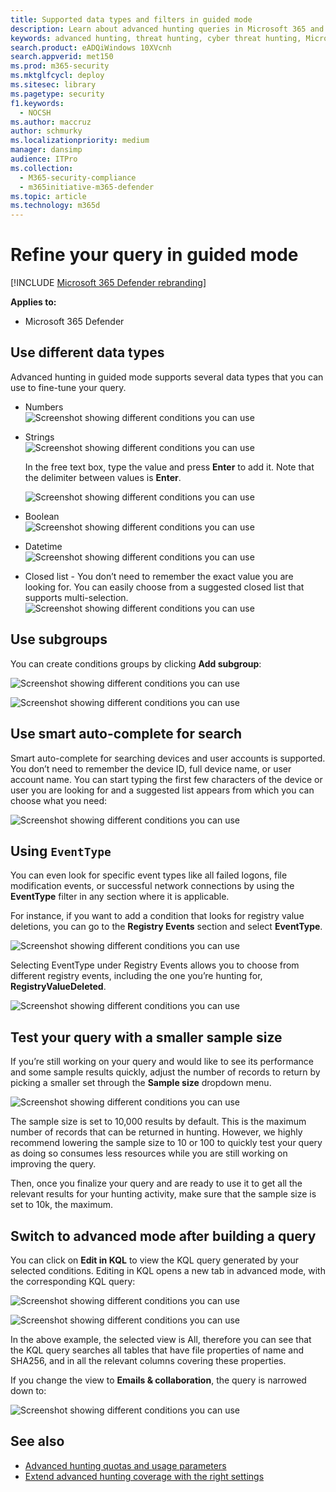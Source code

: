 ```yaml
---
title: Supported data types and filters in guided mode
description: Learn about advanced hunting queries in Microsoft 365 and how to use them to proactively find threats and weaknesses in your network
keywords: advanced hunting, threat hunting, cyber threat hunting, Microsoft 365 Defender, microsoft 365, m365, search, query, telemetry, custom detections, schema, kusto
search.product: eADQiWindows 10XVcnh
search.appverid: met150
ms.prod: m365-security
ms.mktglfcycl: deploy
ms.sitesec: library
ms.pagetype: security
f1.keywords: 
  - NOCSH
ms.author: maccruz
author: schmurky
ms.localizationpriority: medium
manager: dansimp
audience: ITPro
ms.collection: 
  - M365-security-compliance
  - m365initiative-m365-defender
ms.topic: article
ms.technology: m365d
---
```


# Refine your query in guided mode 

[!INCLUDE [Microsoft 365 Defender rebranding](../includes/microsoft-defender.md)]


**Applies to:**
- Microsoft 365 Defender


## Use different data types

Advanced hunting in guided mode supports several data types that you can use to fine-tune your query.

- Numbers<br>
![Screenshot showing different conditions you can use](../../media/guided-hunting/data-numbers.png)

- Strings<br>
![Screenshot showing different conditions you can use](../../media/guided-hunting/data-strings.png)

   In the free text box, type the value and press **Enter** to add it. Note that the delimiter between values is **Enter**.<br>

   ![Screenshot showing different conditions you can use](../../media/guided-hunting/data-strings-2.png)

- Boolean<br>
![Screenshot showing different conditions you can use](../../media/guided-hunting/boolean.png)


- Datetime<br>
![Screenshot showing different conditions you can use](../../media/guided-hunting/data-datetime.png)


- Closed list - You don’t need to remember the exact value you are looking for. You can easily choose from a suggested closed list that supports multi-selection.<br>
![Screenshot showing different conditions you can use](../../media/guided-hunting/data-closed.png)


## Use subgroups
You can create conditions groups by clicking **Add subgroup**:

![Screenshot showing different conditions you can use](../../media/guided-hunting/subgroup-1.png)

![Screenshot showing different conditions you can use](../../media/guided-hunting/subgroup-2.png)

## Use smart auto-complete for search
Smart auto-complete for searching devices and user accounts is supported. 
You don’t need to remember the device ID, full device name, or user account name. You can start typing the first few characters of the device or user you are looking for and a suggested list appears from which you can choose what you need:

![Screenshot showing different conditions you can use](../../media/guided-hunting/smart-auto.png)

## Using `EventType`
You can even look for specific event types like all failed logons, file modification events, or successful network connections by using the **EventType** filter in any section where it is applicable.

For instance, if you want to add a condition that looks for registry value deletions, you can go to the **Registry Events** section and select **EventType**.

![Screenshot showing different conditions you can use](../../media/guided-hunting/hunt-specific-events-1.png)

Selecting EventType under Registry Events allows you to choose from different registry events, including the one you’re hunting for, **RegistryValueDeleted**.

![Screenshot showing different conditions you can use](../../media/guided-hunting/hunt-specific-events-2.png)

## Test your query with a smaller sample size
If you’re still working on your query and would like to see its performance and some sample results quickly, adjust the number of records to return by picking a smaller set through the **Sample size** dropdown menu. 
 
![Screenshot showing different conditions you can use](../../media/guided-hunting/smaller-sample.png)

The sample size is set to 10,000 results by default. This is the maximum number of records that can be returned in hunting. However, we highly recommend lowering the sample size to 10 or 100 to quickly test your query as doing so consumes less resources while you are still working on improving the query.

Then, once you finalize your query and are ready to use it to get all the relevant results for your hunting activity, make sure that the sample size is set to 10k, the maximum.

## Switch to advanced mode after building a query
You can click on **Edit in KQL** to view the KQL query generated by your selected conditions. Editing in KQL opens a new tab in advanced mode, with the corresponding KQL query:

![Screenshot showing different conditions you can use](../../media/guided-hunting/switch-to-advanced.png)

![Screenshot showing different conditions you can use](../../media/guided-hunting/switch-to-advanced-2.png)

In the above example, the selected view is All, therefore you can see that the KQL query searches all tables that have file properties of name and SHA256, and in all the relevant columns covering these properties. 

If you change the view to **Emails & collaboration**, the query is narrowed down to:

![Screenshot showing different conditions you can use](../../media/guided-hunting/switch-to-advanced-3.png)

## See also
 - [Advanced hunting quotas and usage parameters](advanced-hunting-limits.md)
 - [Extend advanced hunting coverage with the right settings](advanced-hunting-extend-data.md)